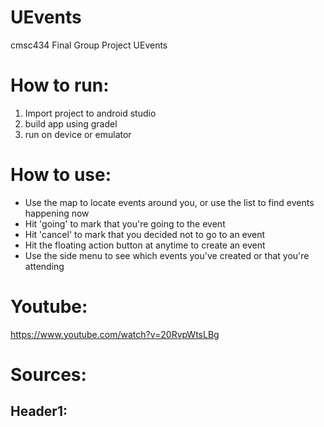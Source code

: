 # UEvents
cmsc434 Final Group Project UEvents


# How to run:
1. Import project to android studio
2. build app using gradel
3. run on device or emulator

# How to use:
* Use the map to locate events around you, or use the list to find events happening now
* Hit 'going' to mark that you're going to the event
* Hit 'cancel' to mark that you decided not to go to an event
* Hit the floating action button at anytime to create an event
* Use the side menu to see which events you've created or that you're attending

# Youtube:
https://www.youtube.com/watch?v=20RvpWtsLBg

# Sources:

## Header1:
